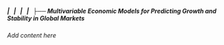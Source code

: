 ##### |   |   |   |   ├── Multivariable Economic Models for Predicting Growth and Stability in Global Markets

*Add content here*